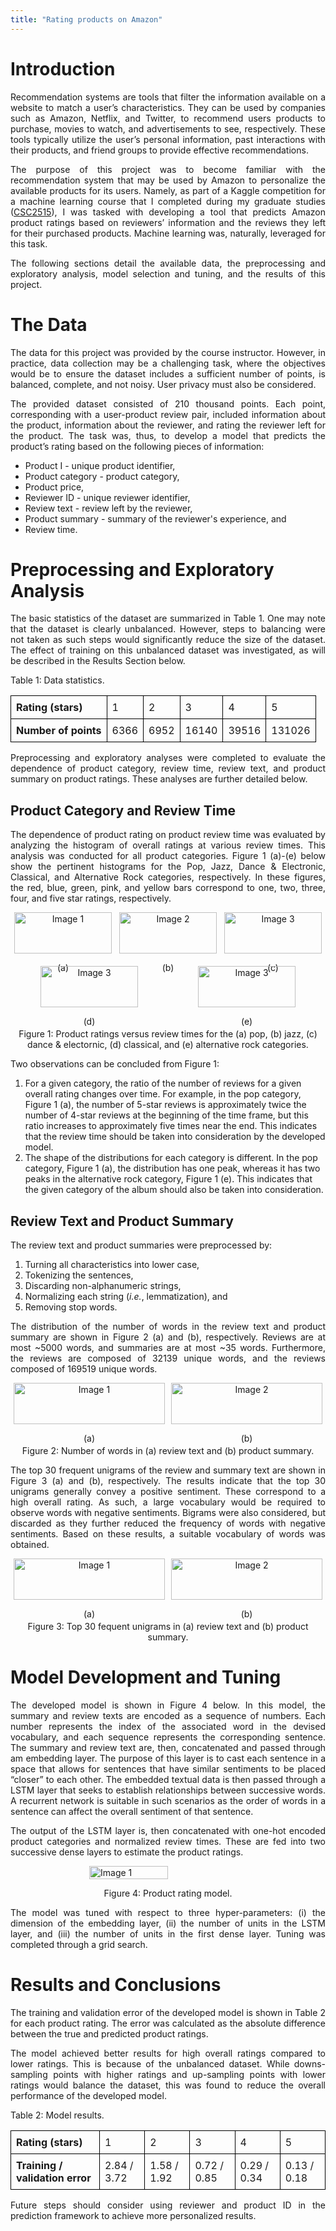 ```yaml
---
title: "Rating products on Amazon"
---
```

<style>
	table {
	  width: 100%; /* Adjust the width as needed */
	  border-collapse: collapse; /* Optional: Borders collapse into one border */
	}
	th, td {
	  border: 1px solid black; /* Optional: Border styling for cells */
	  padding: 8px; /* Optional: Padding for cells */
	  text-align: left; /* Optional: Align text within cells */
	}
	
	p {
	  text-align: justify;
	}
</style>
# Introduction
Recommendation systems are tools that filter the information available on a website to match a user’s characteristics. They can be used by companies such as Amazon, Netflix, and Twitter, to recommend users products to purchase, movies to watch, and advertisements to see, respectively.  These tools typically utilize the user’s personal information, past interactions with their products, and friend groups to provide effective recommendations. 

The purpose of this project was to become familiar with the recommendation system that may be used by Amazon to personalize the available products for its users. Namely, as part of a Kaggle competition for a machine learning course that I completed during my graduate studies (<a href="https://www.cs.toronto.edu/~huang/courses/csc2515_2020f/" target="_blank">CSC2515</a>), I was tasked with developing a tool that predicts Amazon product ratings based on reviewers’ information and the reviews they left for their purchased products.  Machine learning was, naturally, leveraged for this task.

The following sections detail the available data, the preprocessing and exploratory analysis, model selection and tuning, and the results of this project.

# The Data
The data for this project was provided by the course instructor. However, in practice, data collection may be a challenging task, where the objectives would be to ensure the dataset includes a sufficient number of points, is balanced, complete, and not noisy. User privacy must also be considered. 

The provided dataset consisted of 210 thousand points. Each point, corresponding with a user-product review pair, included information about the product, information about the reviewer, and rating the reviewer left for the product. The task was, thus, to develop a model that predicts the product’s rating based on the following pieces of information: 
-	Product I - unique product identifier, 
-	Product category - product category, 
-	Product price,
-	Reviewer ID - unique reviewer identifier,
-	Review text - review left by the reviewer,
-	Product summary - summary of the reviewer's experience, and
-	Review time.

# Preprocessing and Exploratory Analysis
The basic statistics of the dataset are summarized in Table 1. One may note that the dataset is clearly unbalanced. However, steps to balancing were not taken as such steps would significantly reduce the size of the dataset. The effect of training on this unbalanced dataset was investigated, as will be described in the Results Section below.

<p style="text-align: left;"> Table 1: Data statistics. </p>
<table>
	<tr>
		<th> Rating (stars) </th>
		<td> 1 </td>
		<td> 2 </td>
		<td> 3 </td>
		<td> 4 </td>
		<td> 5 </td>
	</tr>
	<tr>
		<th> Number of points </th>
		<td> 6366 </td>
		<td> 6952 </td>
		<td> 16140 </td>
		<td> 39516 </td>
		<td> 131026 </td>
	</tr>
</table>

Preprocessing and exploratory analyses were completed to evaluate the dependence of product category, review time, review text, and product summary on product ratings. These analyses are further detailed below.

## Product Category and Review Time
The dependence of product rating on product review time was evaluated by analyzing the histogram of overall ratings at various review times. This analysis was conducted for all product categories. Figure 1 (a)-(e) below show the pertinent histograms for the Pop, Jazz, Dance & Electronic, Classical, and Alternative Rock categories, respectively. In these figures, the red, blue, green, pink, and yellow bars correspond to one, two, three, four, and five star ratings, respectively. 

<div style="display: flex; flex-wrap: wrap; justify-content: space-around;">
  <div style="flex: 0 1 calc(33% - 10px); margin-bottom: 20px; text-align: center;">
    <img src="{{ site.baseurl }}/assets/images/amazon_recommendation/pop.png" alt="Image 1" style="width: 100%;">
    <p style="text-align: center;">(a)</p>
  </div>
  
  <div style="flex: 0 1 calc(33% - 10px); margin-bottom: 20px; text-align: center;">
    <img src="{{ site.baseurl }}/assets/images/amazon_recommendation/Jazz.png" alt="Image 2" style="width: 100%;">
    <p style="text-align: center;">(b)</p>
  </div>

  <div style="flex: 0 1 calc(33% - 10px); margin-bottom: 20px; text-align: center;">
    <img src="{{ site.baseurl }}/assets/images/amazon_recommendation/dance_electron.png" alt="Image 3" style="width: 100%;">
    <p style="text-align: center;">(c)</p>
  </div>
  
  <div style="flex: 0 1 calc(33% - 10px); margin-bottom: 20px; text-align: center;">
    <img src="{{ site.baseurl }}/assets/images/amazon_recommendation/classical.png" alt="Image 3" style="width: 100%;">
    <p style="text-align: center;">(d)</p>
  </div>
  
  <div style="flex: 0 1 calc(33% - 10px); margin-bottom: 20px; text-align: center;">
    <img src="{{ site.baseurl }}/assets/images/amazon_recommendation/alt_rock.png" alt="Image 3" style="width: 100%;">
    <p style="text-align: center;">(e)</p>
  </div>
</div>
<p style="text-align: center;"> Figure 1: Product ratings versus review times for the (a) pop, (b) jazz, (c) dance & electornic, (d) classical, and (e) alternative rock categories.</p>

Two observations can be concluded from Figure 1:
1. For a given category, the ratio of the number of reviews for a given overall rating changes over time. For example, in the pop category, Figure 1 (a), the number of 5-star reviews is approximately twice the number of 4-star reviews at the beginning of the time frame, but this ratio increases to approximately five times near the end. This indicates that the review time should be taken into consideration by the developed model.
2. The shape of the distributions for each category is different. In the pop category, Figure 1 (a), the distribution has one peak, whereas it has two peaks in the alternative rock category, Figure 1 (e). This indicates that the given category of the album should also be taken into consideration.

## Review Text and Product Summary
The review text and product summaries were preprocessed by:
1. Turning all characteristics into lower case, 
2. Tokenizing the sentences, 
3. Discarding non-alphanumeric strings, 
4. Normalizing each string (*i.e.*, lemmatization), and 
5. Removing stop words. 

The distribution of the number of words in the review text and product summary are shown in Figure 2 (a) and (b), respectively. Reviews are at most ~5000 words, and summaries are at most ~35 words. Furthermore, the reviews are composed of 32139 unique words, and the reviews composed of 169519 unique words. 

<div style="display: flex; flex-wrap: wrap; justify-content: space-around;">
  <div style="flex: 0 1 calc(50% - 10px); margin-bottom: 20px; text-align: center;">
    <img src="{{ site.baseurl }}/assets/images/amazon_recommendation/review_length.png" alt="Image 1" style="width: 100%;">
    <p style="text-align: center;">(a)</p>
  </div>
  
  <div style="flex: 0 1 calc(50% - 10px); margin-bottom: 20px; text-align: center;">
    <img src="{{ site.baseurl }}/assets/images/amazon_recommendation/summary_length.png" alt="Image 2" style="width: 100%;">
    <p style="text-align: center;">(b)</p>
  </div>
</div>
<p style="text-align: center;"> Figure 2: Number of words in (a) review text and (b) product summary.</p>

The top 30 frequent unigrams of the review and summary text are shown in Figure 3 (a) and (b), respectively. The results indicate that the top 30 unigrams generally convey a positive sentiment. These correspond to a high overall rating. As such, a large vocabulary would be required to observe words with negative sentiments. Bigrams were also considered, but discarded as they further reduced the frequency of words with negative sentiments. Based on these results, a suitable vocabulary of words was obtained.

<div style="display: flex; flex-wrap: wrap; justify-content: space-around;">
  <div style="flex: 0 1 calc(50% - 10px); margin-bottom: 20px; text-align: center;">
    <img src="{{ site.baseurl }}/assets/images/amazon_recommendation/review_word_dist.png" alt="Image 1" style="width: 100%;">
    <p style="text-align: center;">(a)</p>
  </div>
  
  <div style="flex: 0 1 calc(50% - 10px); margin-bottom: 20px; text-align: center;">
    <img src="{{ site.baseurl }}/assets/images/amazon_recommendation/summary_word_dist_unigram.png" alt="Image 2" style="width: 100%;">
    <p style="text-align: center;">(b)</p>
  </div>
</div>
<p style="text-align: center;"> Figure 3: Top 30 fequent unigrams in (a) review text and (b) product summary.</p>

# Model Development and Tuning
The developed model is shown in Figure 4 below.  In this model, the summary and review texts are encoded as a sequence of numbers. Each number represents the index of the associated word in the devised vocabulary, and each sequence represents the corresponding sentence.  The summary and review text are, then, concatenated and passed through am embedding layer. The purpose of this layer is to cast each sentence in a space that allows for sentences that have similar sentiments to be placed “closer” to each other.  The embedded textual data is then passed through a LSTM layer that seeks to establish relationships between successive words. A recurrent network is suitable in such scenarios as the order of words in a sentence can affect the overall sentiment of that sentence. 

The output of the LSTM layer is, then concatenated with one-hot encoded product categories and normalized review times. These are fed into two successive dense layers to estimate the product ratings.
<div style="display: flex; flex-wrap: wrap; justify-content: space-around;">
<img src="{{ site.baseurl }}/assets/images/amazon_recommendation/amazon_comp_model.png" alt="Image 1" style="width: 50%; align: middle;" >
</div>
<p style="text-align: center;">Figure 4: Product rating model.</p>

The model was tuned with respect to three hyper-parameters: (i) the dimension of the embedding layer, (ii) the number of units in the LSTM layer, and (iii) the number of units in the first dense layer. Tuning was completed through a grid search.

# Results and Conclusions
The training and validation error of the developed model is shown in Table 2 for each product rating. The error was calculated as the absolute difference between the true and predicted product ratings. 

The model achieved better results for high overall ratings compared to lower ratings. This is because of the unbalanced dataset. While downs-sampling points with higher ratings and up-sampling points with lower ratings would balance the dataset, this was found to reduce the overall performance of the developed model.


<p style="text-align: left;"> Table 2: Model results. </p>
<table>
	<tr>
		<th> Rating (stars) </th>
		<td> 1 </td>
		<td> 2 </td>
		<td> 3 </td>
		<td> 4 </td>
		<td> 5 </td>
	</tr>
	<tr>
		<th> Training / validation error </th>
		<td> 2.84 / 3.72 </td>
		<td> 1.58 / 1.92 </td>
		<td> 0.72 / 0.85 </td>
		<td> 0.29 / 0.34 </td>
		<td> 0.13 / 0.18 </td>
	</tr>
</table>


Future steps should consider using reviewer and product ID in the prediction framework to achieve more personalized results. 

